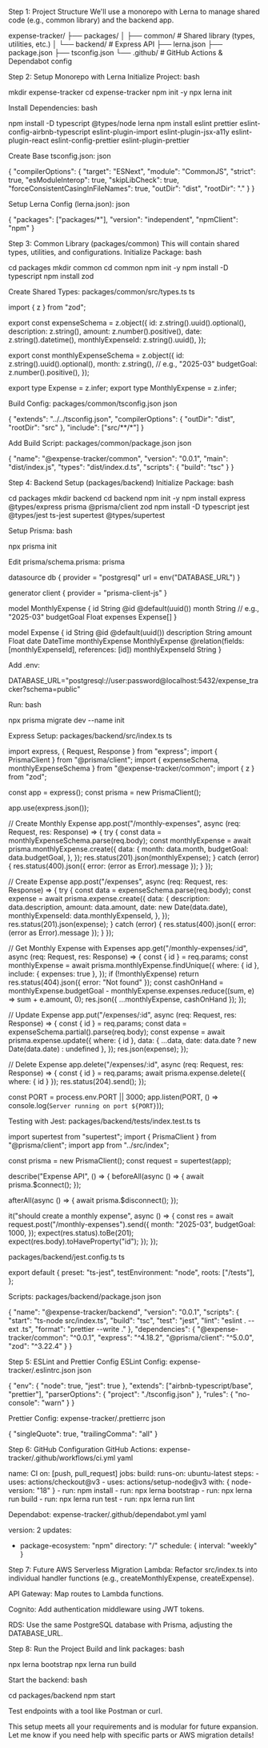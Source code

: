 Step 1: Project Structure
We'll use a monorepo with Lerna to manage shared code (e.g., common library) and the backend app.

expense-tracker/
├── packages/
│   ├── common/               # Shared library (types, utilities, etc.)
│   └── backend/              # Express API
├── lerna.json
├── package.json
├── tsconfig.json
└── .github/                  # GitHub Actions & Dependabot config

Step 2: Setup Monorepo with Lerna
Initialize Project:
bash

mkdir expense-tracker
cd expense-tracker
npm init -y
npx lerna init

Install Dependencies:
bash

npm install -D typescript @types/node lerna
npm install eslint prettier eslint-config-airbnb-typescript eslint-plugin-import eslint-plugin-jsx-a11y eslint-plugin-react eslint-config-prettier eslint-plugin-prettier

Create Base tsconfig.json:
json

{
  "compilerOptions": {
    "target": "ESNext",
    "module": "CommonJS",
    "strict": true,
    "esModuleInterop": true,
    "skipLibCheck": true,
    "forceConsistentCasingInFileNames": true,
    "outDir": "dist",
    "rootDir": "."
  }
}

Setup Lerna Config (lerna.json):
json

{
  "packages": ["packages/*"],
  "version": "independent",
  "npmClient": "npm"
}

Step 3: Common Library (packages/common)
This will contain shared types, utilities, and configurations.
Initialize Package:
bash

cd packages
mkdir common
cd common
npm init -y
npm install -D typescript
npm install zod

Create Shared Types:
packages/common/src/types.ts
ts

import { z } from "zod";

export const expenseSchema = z.object({
  id: z.string().uuid().optional(),
  description: z.string(),
  amount: z.number().positive(),
  date: z.string().datetime(),
  monthlyExpenseId: z.string().uuid(),
});

export const monthlyExpenseSchema = z.object({
  id: z.string().uuid().optional(),
  month: z.string(), // e.g., "2025-03"
  budgetGoal: z.number().positive(),
});

export type Expense = z.infer<typeof expenseSchema>;
export type MonthlyExpense = z.infer<typeof monthlyExpenseSchema>;

Build Config:
packages/common/tsconfig.json
json

{
  "extends": "../../tsconfig.json",
  "compilerOptions": {
    "outDir": "dist",
    "rootDir": "src"
  },
  "include": ["src/**/*"]
}

Add Build Script:
packages/common/package.json
json

{
  "name": "@expense-tracker/common",
  "version": "0.0.1",
  "main": "dist/index.js",
  "types": "dist/index.d.ts",
  "scripts": {
    "build": "tsc"
  }
}

Step 4: Backend Setup (packages/backend)
Initialize Package:
bash

cd packages
mkdir backend
cd backend
npm init -y
npm install express @types/express prisma @prisma/client zod
npm install -D typescript jest @types/jest ts-jest supertest @types/supertest

Setup Prisma:
bash

npx prisma init

Edit prisma/schema.prisma:
prisma

datasource db {
  provider = "postgresql"
  url      = env("DATABASE_URL")
}

generator client {
  provider = "prisma-client-js"
}

model MonthlyExpense {
  id         String    @id @default(uuid())
  month      String    // e.g., "2025-03"
  budgetGoal Float
  expenses   Expense[]
}

model Expense {
  id              String        @id @default(uuid())
  description     String
  amount          Float
  date            DateTime
  monthlyExpense  MonthlyExpense @relation(fields: [monthlyExpenseId], references: [id])
  monthlyExpenseId String
}

Add .env:

DATABASE_URL="postgresql://user:password@localhost:5432/expense_tracker?schema=public"

Run:
bash

npx prisma migrate dev --name init

Express Setup:
packages/backend/src/index.ts
ts

import express, { Request, Response } from "express";
import { PrismaClient } from "@prisma/client";
import { expenseSchema, monthlyExpenseSchema } from "@expense-tracker/common";
import { z } from "zod";

const app = express();
const prisma = new PrismaClient();

app.use(express.json());

// Create Monthly Expense
app.post("/monthly-expenses", async (req: Request, res: Response) => {
  try {
    const data = monthlyExpenseSchema.parse(req.body);
    const monthlyExpense = await prisma.monthlyExpense.create({
      data: {
        month: data.month,
        budgetGoal: data.budgetGoal,
      },
    });
    res.status(201).json(monthlyExpense);
  } catch (error) {
    res.status(400).json({ error: (error as Error).message });
  }
});

// Create Expense
app.post("/expenses", async (req: Request, res: Response) => {
  try {
    const data = expenseSchema.parse(req.body);
    const expense = await prisma.expense.create({
      data: {
        description: data.description,
        amount: data.amount,
        date: new Date(data.date),
        monthlyExpenseId: data.monthlyExpenseId,
      },
    });
    res.status(201).json(expense);
  } catch (error) {
    res.status(400).json({ error: (error as Error).message });
  }
});

// Get Monthly Expense with Expenses
app.get("/monthly-expenses/:id", async (req: Request, res: Response) => {
  const { id } = req.params;
  const monthlyExpense = await prisma.monthlyExpense.findUnique({
    where: { id },
    include: { expenses: true },
  });
  if (!monthlyExpense) return res.status(404).json({ error: "Not found" });
  const cashOnHand = monthlyExpense.budgetGoal - monthlyExpense.expenses.reduce((sum, e) => sum + e.amount, 0);
  res.json({ ...monthlyExpense, cashOnHand });
});

// Update Expense
app.put("/expenses/:id", async (req: Request, res: Response) => {
  const { id } = req.params;
  const data = expenseSchema.partial().parse(req.body);
  const expense = await prisma.expense.update({
    where: { id },
    data: { ...data, date: data.date ? new Date(data.date) : undefined },
  });
  res.json(expense);
});

// Delete Expense
app.delete("/expenses/:id", async (req: Request, res: Response) => {
  const { id } = req.params;
  await prisma.expense.delete({ where: { id } });
  res.status(204).send();
});

const PORT = process.env.PORT || 3000;
app.listen(PORT, () => console.log(`Server running on port ${PORT}`));

Testing with Jest:
packages/backend/tests/index.test.ts
ts

import supertest from "supertest";
import { PrismaClient } from "@prisma/client";
import app from "../src/index";

const prisma = new PrismaClient();
const request = supertest(app);

describe("Expense API", () => {
  beforeAll(async () => {
    await prisma.$connect();
  });

  afterAll(async () => {
    await prisma.$disconnect();
  });

  it("should create a monthly expense", async () => {
    const res = await request.post("/monthly-expenses").send({
      month: "2025-03",
      budgetGoal: 1000,
    });
    expect(res.status).toBe(201);
    expect(res.body).toHaveProperty("id");
  });
});

packages/backend/jest.config.ts
ts

export default {
  preset: "ts-jest",
  testEnvironment: "node",
  roots: ["<rootDir>/tests"],
};

Scripts:
packages/backend/package.json
json

{
  "name": "@expense-tracker/backend",
  "version": "0.0.1",
  "scripts": {
    "start": "ts-node src/index.ts",
    "build": "tsc",
    "test": "jest",
    "lint": "eslint . --ext .ts",
    "format": "prettier --write ."
  },
  "dependencies": {
    "@expense-tracker/common": "^0.0.1",
    "express": "^4.18.2",
    "@prisma/client": "^5.0.0",
    "zod": "^3.22.4"
  }
}

Step 5: ESLint and Prettier Config
ESLint Config:
expense-tracker/.eslintrc.json
json

{
  "env": { "node": true, "jest": true },
  "extends": ["airbnb-typescript/base", "prettier"],
  "parserOptions": { "project": "./tsconfig.json" },
  "rules": { "no-console": "warn" }
}

Prettier Config:
expense-tracker/.prettierrc
json

{
  "singleQuote": true,
  "trailingComma": "all"
}

Step 6: GitHub Configuration
GitHub Actions:
expense-tracker/.github/workflows/ci.yml
yaml

name: CI
on: [push, pull_request]
jobs:
  build:
    runs-on: ubuntu-latest
    steps:
      - uses: actions/checkout@v3
      - uses: actions/setup-node@v3
        with: { node-version: "18" }
      - run: npm install
      - run: npx lerna bootstrap
      - run: npx lerna run build
      - run: npx lerna run test
      - run: npx lerna run lint

Dependabot:
expense-tracker/.github/dependabot.yml
yaml

version: 2
updates:
  - package-ecosystem: "npm"
    directory: "/"
    schedule: { interval: "weekly" }

Step 7: Future AWS Serverless Migration
Lambda: Refactor src/index.ts into individual handler functions (e.g., createMonthlyExpense, createExpense).

API Gateway: Map routes to Lambda functions.

Cognito: Add authentication middleware using JWT tokens.

RDS: Use the same PostgreSQL database with Prisma, adjusting the DATABASE_URL.

Step 8: Run the Project
Build and link packages:
bash

npx lerna bootstrap
npx lerna run build

Start the backend:
bash

cd packages/backend
npm start

Test endpoints with a tool like Postman or curl.

This setup meets all your requirements and is modular for future expansion. Let me know if you need help with specific parts or AWS migration details!

